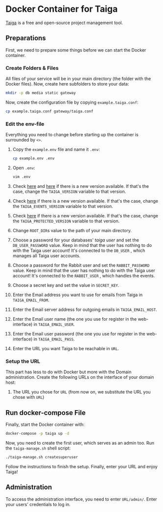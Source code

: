 # Docker Container for Taiga

[Taiga](https://www.taiga.io/) is a free and open-source project management tool.

## Preparations

First, we need to prepare some things before we can start the Docker container.

### Create Folders & Files

All files of your service will be in your main directory (the folder with the Docker files). Now,
create here subfolders to store your data:

```bash
mkdir -p db media static gateway
```

Now, create the configuration file by copying `example.taiga.conf`:

```bash
cp example.taiga.conf gateway/taiga.conf
```

### Edit the env-file

Everything you need to change before starting up the container is surrounded by `<>`.

1. Copy the `example.env` file and name it `.env`:

   ```bash
   cp example.env .env
   ```

1. Open `.env`:

   ```bash
   vim .env
   ```

1. Check [here](https://hub.docker.com/r/taigaio/taiga-back/tags) and [here](https://hub.docker.com/r/taigaio/taiga-front/tags) if there is a new version available. If that's the case, change the `TAIGA_VERSION` variable to that version.

1. Check [here](https://hub.docker.com/r/taigaio/taiga-events/tags) if there is a new version available. If that's the case, change the `TAIGA_EVENTS_VERSION` variable to that version.

1. Check [here](https://hub.docker.com/r/taigaio/taiga-protected/tags) if there is a new version available. If that's the case, change the `TAIGA_PROTECTED_VERSION` variable to that version.

1. Change `ROOT_DIR`s value to the path of your main directory.

1. Choose a password for your databases' _taiga user_ and set the `DB_USER_PASSWORD` value. Keep in
   mind that the user has nothing to do with the Taiga user account! It's connected to the `DB_USER`
   , which manages all Taiga user accounts.

1. Choose a password for the Rabbit user and set the `RABBIT_PASSWORD` value. Keep in
   mind that the user has nothing to do with the Taiga user account! It's connected to the `RABBIT_USER`
   , which handles the events.

1. Choose a secret key and set the value in `SECRET_KEY`.

1. Enter the Email address you want to use for emails from Taiga in `TAIGA_EMAIL_FROM`.

1. Enter the Email server address for outgoing emails in `TAIGA_EMAIL_HOST`.

1. Enter the Email user name (the one you use for register in the web-interface) in
   `TAIGA_EMAIL_USER`.

1. Enter the Email user password (the one you use for register in the web-interface) in
   `TAIGA_EMAIL_PASS`.

1. Enter the URL you want Taiga to be reachable in `URL`.

### Setup the URL

This part has less to do with Docker but more with the Domain administration. Create the following
URLs on the interface of your domain host:

1. The URL you chose for `URL` (from now on, we substitute the URL you chose with `URL`)

## Run docker-compose File

Finally, start the Docker container with:

```bash
docker-compose -p taiga up -d
```

Now, you need to create the first user, which serves as an admin too. Run the `taiga-manage.sh` shell script:

```bash
./taiga-manage.sh createsuperuser
```

Follow the instructions to finish the setup. Finally, enter your URL and enjoy Taiga!

## Administration

To access the administration interface, you need to enter `URL/admin/`. Enter your users' credentials
to log in.
